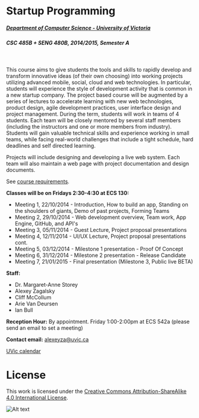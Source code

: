# Startup Programming
##### [Department of Computer Science - University of Victoria](http://www.csc.uvic.ca/)
##### CSC 485B + SENG 480B, 2014/2015, Semester A
<br>

This course aims to give students the tools and skills to rapidly develop and transform innovative ideas (of their own choosing) into working projects utilizing advanced mobile, social, cloud and web technologies. In particular, students will experience the style of development activity that is common in a new startup company. The project based course will be augmented by a series of lectures to accelerate learning with new web technologies, product design, agile development practices, user interface design and project management. During the term, students will work in teams of 4 students. Each team will be closely mentored by several staff members (including the instructors and one or more members from industry). Students will gain valuable technical skills and experience working in small teams, while facing real-world challenges that include a tight schedule, hard deadlines and self directed learning.

Projects will include designing and developing a live web system. Each team will also maintain a web page with project documentation and design documents.

See [course requirements](requirements.md).

**Classes will be on Fridays 2:30-4:30 at ECS 130:**

- Meeting 1, 22/10/2014 - Introduction, How to build an app, Standing on the shoulders of giants, Demo of past projects, Forming Teams
- Meeting 2, 29/10/2014 - Web development overview, Team work, App Engine, GitHub, and API's
- Meeting 3, 05/11/2014 - Guest Lecture, Project proposal presentations
- Meeting 4, 12/11/2014 - UI/UX Lecture, Project proposal presentations cont.
- Meeting 5, 03/12/2014 - Milestone 1 presentation - Proof Of Concept
- Meeting 6, 31/12/2014 - Milestone 2 presentation - Release Candidate
- Meeting 7, 21/01/2015 - Final presentation (Milestone 3, Public live BETA)

**Staff:**

- Dr. Margaret-Anne Storey
- Alexey Zagalsky
- Cliff McCollum
- Arie Van Deursen
- Ian Bull

**Reception Hour:** By appointment. Friday 1:00-2:00pm at ECS 542a (please send an email to set a meeting) 

**Contact email:** [alexeyza@uvic.ca](mailto:alexeyza@uvic.ca)

[UVic calendar](http://web.uvic.ca/calendar2014/GI/2AYeID.html)

# License
This work is licensed under the [Creative Commons Attribution-ShareAlike 4.0 International License](http://creativecommons.org/licenses/by-sa/4.0/).

![Alt text](https://i.creativecommons.org/l/by-sa/4.0/88x31.png "Creative Commons Attribution-ShareAlike 4.0 International License")